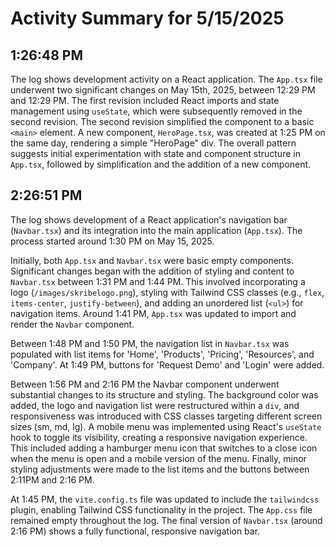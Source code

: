 # Activity Summary for 5/15/2025

## 1:26:48 PM
The log shows development activity on a React application.  The `App.tsx` file underwent two significant changes on May 15th, 2025, between 12:29 PM and 12:29 PM.  The first revision included React imports and state management using `useState`, which were subsequently removed in the second revision.  The second revision simplified the component to a basic `<main>` element.  A new component, `HeroPage.tsx`, was created at 1:25 PM on the same day, rendering a simple "HeroPage" div.  The overall pattern suggests initial experimentation with state and component structure in `App.tsx`, followed by simplification and the addition of a new component.


## 2:26:51 PM
The log shows development of a React application's navigation bar (`Navbar.tsx`) and its integration into the main application (`App.tsx`).  The process started around 1:30 PM on May 15, 2025.

Initially, both `App.tsx` and `Navbar.tsx` were basic empty components.  Significant changes began with the addition of styling and content to `Navbar.tsx` between 1:31 PM and 1:44 PM. This involved incorporating a logo (`/images/skribelogo.png`), styling with Tailwind CSS classes (e.g., `flex`, `items-center`, `justify-between`), and adding an unordered list (`<ul>`) for navigation items.  Around 1:41 PM, `App.tsx` was updated to import and render the `Navbar` component.

Between 1:48 PM and 1:50 PM, the navigation list in `Navbar.tsx` was populated with list items for 'Home', 'Products', 'Pricing', 'Resources', and 'Company'.  At 1:49 PM, buttons for 'Request Demo' and 'Login' were added.

Between 1:56 PM and 2:16 PM the Navbar component underwent substantial changes to its structure and styling. The background color was added, the logo and navigation list were restructured within a `div`,  and responsiveness was introduced with CSS classes targeting different screen sizes (sm, md, lg). A mobile menu was implemented using React's `useState` hook to toggle its visibility,  creating a responsive navigation experience. This included adding a hamburger menu icon that switches to a close icon when the menu is open and a mobile version of the menu. Finally, minor styling adjustments were made to the list items and the buttons between 2:11PM and 2:16 PM.

At 1:45 PM, the `vite.config.ts` file was updated to include the `tailwindcss` plugin, enabling Tailwind CSS functionality in the project.  The `App.css` file remained empty throughout the log.  The final version of `Navbar.tsx` (around 2:16 PM) shows a fully functional, responsive navigation bar.

